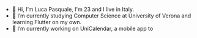 - 👋 Hi, I’m Luca Pasquale, I'm 23 and I live in Italy.
- 🌱 I’m currently studying Computer Science at University of Verona and learning Flutter on my own.
- 🔭 I’m currently working on UniCalendar, a mobile app to 
